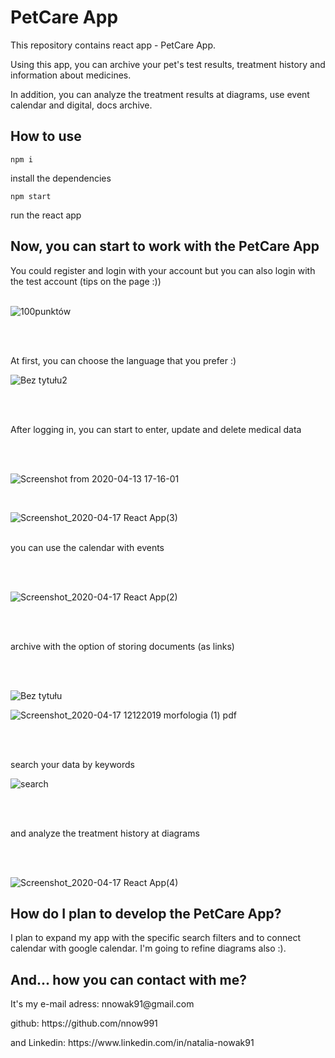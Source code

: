 <h1>PetCare App</h1>
<p> This repository contains react app - PetCare App.</p>
  <p>Using this app, you can archive your pet's test results, treatment history and information about medicines.<p>
    <p>In addition, you can analyze the treatment results at diagrams, use event calendar and digital, docs archive.</p>
    
<h2> How to use</h2>

```npm i``` <p> install the dependencies</p>
```npm start```<p> run the react app<p/>
    
  
 <h2> Now, you can start to work with the PetCare App</h2>
 You could register and login with your account but you can also login with the test account (tips on the page :))<br/>
 <br/>
 
![100punktów](https://user-images.githubusercontent.com/52631841/79707319-63ea8d80-82bc-11ea-95b5-94cf88022876.png)

<br/><br/>
<p>At first, you can choose the language that you prefer :)</P>

![Bez tytułu2](https://user-images.githubusercontent.com/52631841/79707644-816c2700-82bd-11ea-96b1-8fae5fa40612.png)

<br/><br/>

<p>After logging in, you can start to enter, update and delete medical data</p><br/><br/>
 
![Screenshot from 2020-04-13 17-16-01](https://user-images.githubusercontent.com/52631841/79599988-b6725100-80e6-11ea-8d19-830efa050086.png)
 
 <br/>
 
![Screenshot_2020-04-17 React App(3)](https://user-images.githubusercontent.com/52631841/79597566-cc7e1280-80e2-11ea-8cd3-25db0a6f270a.png)
<br/>
<br/>
<p> you can use the calendar with events</p><br/><br/>

![Screenshot_2020-04-17 React App(2)](https://user-images.githubusercontent.com/52631841/79598019-8aa19c00-80e3-11ea-9630-ae97a4ad17ed.png)

<br/>
<br/>
<p> archive with the option of storing documents (as links) </p><br/><br/>

 ![Bez tytułu](https://user-images.githubusercontent.com/52631841/79707538-1b7f9f80-82bd-11ea-993c-755ae42edd9c.png)

  
![Screenshot_2020-04-17 12122019 morfologia (1) pdf](https://user-images.githubusercontent.com/52631841/79599448-c76e9280-80e5-11ea-9d9a-5146d01c0011.png)
  
<br/>
<br/>
<p> search your data by keywords</p>

![search](https://user-images.githubusercontent.com/52631841/79707594-5255b580-82bd-11ea-9f2c-6271e5e0877c.png)

<br/>
<br/>
<p> and analyze the treatment history at diagrams</p><br/><br/>
  
 
![Screenshot_2020-04-17 React App(4)](https://user-images.githubusercontent.com/52631841/79598233-dce2bd00-80e3-11ea-912d-f547eb8049bd.png)

 <h2> How do I plan to develop the PetCare App?</h2>
I plan to expand my app with the specific search filters and to connect calendar with google calendar.
I'm going to refine diagrams also :).

<br/>


 <h2> And... how you can contact with me?</h2>
<p> It's my e-mail adress: nnowak91@gmail.com</p>
<p> github: https://github.com/nnow991 </p>
<p> and Linkedin: https://www.linkedin.com/in/natalia-nowak91 </p>
